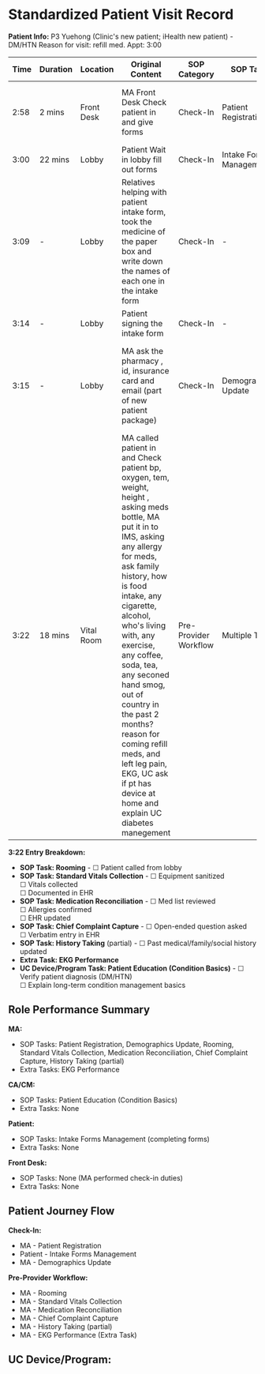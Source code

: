 # Standardized Patient Visit Record

**Patient Info:** P3 Yuehong (Clinic's new patient; iHealth new patient) - DM/HTN Reason for visit: refill med. Appt: 3:00

| Time | Duration | Location | Original Content | SOP Category | SOP Task | Completed Checklist | Primary Role | Extra Task |
|------|----------|----------|------------------|--------------|----------|-------------------|--------------|------------|
| 2:58 | 2 mins | Front Desk | MA Front Desk Check patient in and give forms | Check-In | Patient Registration | ☐ Appointment confirmed<br>☐ Arrival time recorded<br>☐ Patient marked "Arrived" | MA | - |
| 3:00 | 22 mins | Lobby | Patient Wait in lobby fill out forms | Check-In | Intake Forms Management | ☐ Forms provided onsite if needed | Patient | - |
| 3:09 | - | Lobby | Relatives helping with patient intake form, took the medicine of the paper box and write down the names of each one in the intake form | Check-In | - | - | Patient | - |
| 3:14 | - | Lobby | Patient signing the intake form | Check-In | - | - | Patient | - |
| 3:15 | - | Lobby | MA ask the pharmacy , id, insurance card and email (part of new patient package) | Check-In | Demographics Update | ☐ Demographics confirmed<br>☐ Phone/email verified<br>☐ Pharmacy confirmed<br>☐ Insurance Scanned/uploaded to EHR | MA | - |
| 3:22 | 18 mins | Vital Room | MA called patient in and Check patient bp, oxygen, tem, weight, height , asking meds bottle, MA put it in to IMS, asking any allergy for meds, ask family history, how is food intake, any cigarette, alcohol, who's living with, any exercise, any coffee, soda, tea, any seconed hand smog, out of country in the past 2 months? reason for coming refill meds, and left leg pain, EKG, UC ask if pt has device at home and explain UC diabetes manegement | Pre-Provider Workflow | Multiple Tasks | See below | MA/CA/CM | EKG Performance |

**3:22 Entry Breakdown:**
- **SOP Task: Rooming** - ☐ Patient called from lobby
- **SOP Task: Standard Vitals Collection** - ☐ Equipment sanitized<br>☐ Vitals collected<br>☐ Documented in EHR
- **SOP Task: Medication Reconciliation** - ☐ Med list reviewed<br>☐ Allergies confirmed<br>☐ EHR updated
- **SOP Task: Chief Complaint Capture** - ☐ Open-ended question asked<br>☐ Verbatim entry in EHR
- **SOP Task: History Taking** (partial) - ☐ Past medical/family/social history updated
- **Extra Task: EKG Performance**
- **UC Device/Program Task: Patient Education (Condition Basics)** - ☐ Verify patient diagnosis (DM/HTN)<br>☐ Explain long-term condition management basics

## Role Performance Summary

**MA:**
- SOP Tasks: Patient Registration, Demographics Update, Rooming, Standard Vitals Collection, Medication Reconciliation, Chief Complaint Capture, History Taking (partial)
- Extra Tasks: EKG Performance

**CA/CM:**
- SOP Tasks: Patient Education (Condition Basics)
- Extra Tasks: None

**Patient:**
- SOP Tasks: Intake Forms Management (completing forms)
- Extra Tasks: None

**Front Desk:**
- SOP Tasks: None (MA performed check-in duties)
- Extra Tasks: None

## Patient Journey Flow

**Check-In:**
- MA - Patient Registration
- Patient - Intake Forms Management
- MA - Demographics Update

**Pre-Provider Workflow:**
- MA - Rooming
- MA - Standard Vitals Collection
- MA - Medication Reconciliation
- MA - Chief Complaint Capture
- MA - History Taking (partial)
- MA - EKG Performance (Extra Task)

**UC Device/Program:**
-